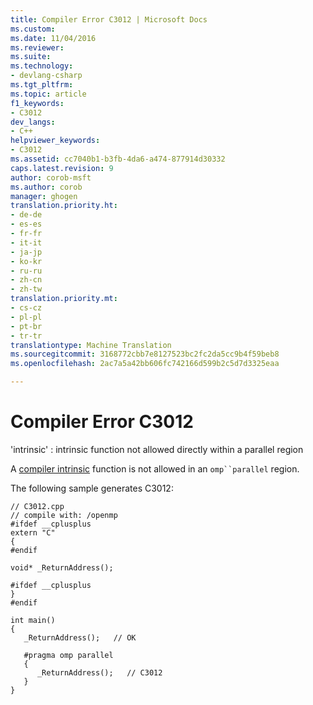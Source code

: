 ```yaml
---
title: Compiler Error C3012 | Microsoft Docs
ms.custom: 
ms.date: 11/04/2016
ms.reviewer: 
ms.suite: 
ms.technology:
- devlang-csharp
ms.tgt_pltfrm: 
ms.topic: article
f1_keywords:
- C3012
dev_langs:
- C++
helpviewer_keywords:
- C3012
ms.assetid: cc7040b1-b3fb-4da6-a474-877914d30332
caps.latest.revision: 9
author: corob-msft
ms.author: corob
manager: ghogen
translation.priority.ht:
- de-de
- es-es
- fr-fr
- it-it
- ja-jp
- ko-kr
- ru-ru
- zh-cn
- zh-tw
translation.priority.mt:
- cs-cz
- pl-pl
- pt-br
- tr-tr
translationtype: Machine Translation
ms.sourcegitcommit: 3168772cbb7e8127523bc2fc2da5cc9b4f59beb8
ms.openlocfilehash: 2ac7a5a42bb606fc742166d599b2c5d7d3325eaa

---
```

# Compiler Error C3012
'intrinsic' : intrinsic function not allowed directly within a parallel region  
  
 A [compiler intrinsic](../../intrinsics/compiler-intrinsics.md) function is not allowed in an `omp``parallel` region.  
  
 The following sample generates C3012:  
  
```  
// C3012.cpp  
// compile with: /openmp  
#ifdef __cplusplus  
extern "C"  
{  
#endif  
  
void* _ReturnAddress();  
  
#ifdef __cplusplus  
}  
#endif  
  
int main()  
{  
   _ReturnAddress();   // OK  
  
   #pragma omp parallel  
   {  
      _ReturnAddress();   // C3012  
   }  
}  
```


<!--HONumber=Jan17_HO2-->


